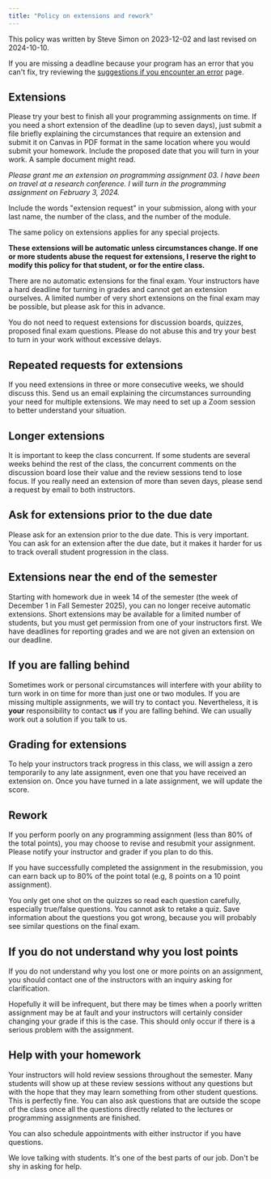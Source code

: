 ```yaml
---
title: "Policy on extensions and rework"
---
```


This policy was written by Steve Simon on 2023-12-02 and last revised on 2024-10-10.

If you are missing a deadline because your program has an error that you can't fix, try reviewing the [suggestions if you encounter an error][sim3] page.

## Extensions

Please try your best to finish all your programming assignments on time. If you need a short extension of the deadline (up to seven days), just submit a file briefly explaining the circumstances that require an extension and submit it on Canvas in PDF format in the same location where you would submit your homework. Include the proposed date that you will turn in your work. A sample document might read.

*Please grant me an extension on programming assignment 03. I have been on travel at a research conference. I will turn in the programming assignment on February 3, 2024.* 

Include the words "extension request" in your submission, along with your last name, the number of the class, and the number of the module.

The same policy on extensions applies for any special projects.

**These extensions will be automatic unless circumstances change. If one or more students abuse the request for extensions, I reserve the right to modify this policy for that student, or for the entire class.**

There are no automatic extensions for the final exam. Your instructors have a hard deadline for turning in grades and cannot get an extension ourselves. A limited number of very short extensions on the final exam may be possible, but please ask for this in advance.

You do not need to request extensions for discussion boards, quizzes, proposed final exam questions. Please do not abuse this and try your best to turn in your work without excessive delays.

## Repeated requests for extensions

If you need extensions in three or more consecutive weeks, we should discuss this. Send us an email explaining the circumstances surrounding your need for multiple extensions. We may need to set up a Zoom session to better understand your situation.

## Longer extensions

It is important to keep the class concurrent. If some students are several weeks behind the rest of the class, the concurrent comments on the discussion board lose their value and the review sessions tend to lose focus. If you really need an extension of more than seven days, please send a request by email to both instructors.

## Ask for extensions prior to the due date

Please ask for an extension prior to the due date. This is very important. You can ask for an extension after the due date, but it makes it harder for us to track overall student progression in the class.

## Extensions near the end of the semester

Starting with homework due in week 14 of the semester (the week of December 1 in Fall Semester 2025), you can no longer receive automatic extensions. Short extensions may be available for a limited number of students, but you must get permission from one of your instructors first. We have deadlines for reporting grades and we are not given an extension on our deadline.

## If you are falling behind

Sometimes work or personal circumstances will interfere with your ability to turn work in on time for more than just one or two modules. If you are missing multiple assignments, we will try to contact you. Nevertheless, it is **your** responsibility to contact **us** if you are falling behind. We can usually work out a solution if you talk to us.

## Grading for extensions

To help your instructors track progress in this class, we will assign a zero temporarily to any late assignment, even one that you have received an extension on. Once you have turned in a late assignment, we will update the score.

## Rework

If you perform poorly on any programming assignment (less than 80% of the total points), you may choose to revise and resubmit your assignment. Please notify your instructor and grader if you plan to do this.

If you have successfully completed the assignment in the resubmission, you can earn back up to 80% of the point total (e.g, 8 points on a 10 point assignment).

You only get one shot on the quizzes so read each question carefully, especially true/false questions. You cannot ask to retake a quiz. Save information about the questions you got wrong, because you will probably see similar questions on the final exam.

## If you do not understand why you lost points

If you do not understand why you lost one or more points on an assignment, you should contact one of the instructors with an inquiry asking for clarification.

Hopefully it will be infrequent, but there may be times when a poorly written assignment may be at fault and your instructors will certainly consider changing your grade if this is the case. This should only occur if there is a serious problem with the assignment.

## Help with your homework

Your instructors will hold review sessions throughout the semester. Many students will show up at these review sessions without any questions but with the hope that they may learn something from other student questions. This is perfectly fine. You can also ask questions that are outside the scope of the class once all the questions directly related to the lectures or programming assignments are finished.

You can also schedule appointments with either instructor if you have questions.

We love talking with students. It's one of the best parts of our job. Don't be shy in asking for help.

[sim3]: https://github.com/pmean/classes/blob/master/general/suggestions-if-you-encounter-an-error.md